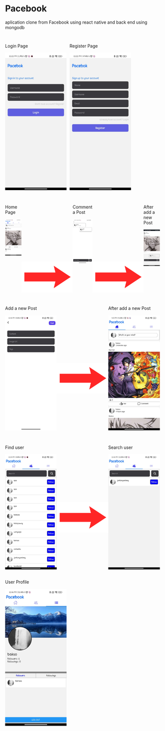 # Pacebook
aplication clone from Facebook using react native and back end using mongodb

##

<div style="display: flex; flex-direction: row; gap: 10px" >
    <div>
        <p>Login Page</p>
        <img src="asset/login.jpg" width="200" />
    </div>
    <div>
        <p>Register Page</p>
        <img src="asset/register.jpg" width="200" />
    </div>
</div>

##

<div style="display: flex">
    <div>
        <p>Home Page</p>
        <img src="asset/homepage.jpg" width="200" />
    </div>
    <img style="margin-top: 200px" src="asset/firstArrowRigthOne.png" width="200" height="100" />
    <div>
        <p>Comment a Post</p>
        <img src="asset/comment.jpg" width="200" />
    </div>
    <img style="margin-top: 200px" src="asset/firstArrowRigthOne.png" width="200" height="100" />
        <div>
        <p>After add a new Post</p>
        <img src="asset/detailPost.jpg" width="200" />
    </div>
</div>

##

<div style="display: flex">
    <div>
        <p>Add a new Post</p>
        <img src="asset/addPost.jpg" width="200" />
    </div>
    <img style="margin-top: 200px" src="asset/firstArrowRigthOne.png" width="200" height="100" />
    <div>
        <p>After add a new Post</p>
        <img src="asset/addNewPost.jpg" width="200" />
    </div>
</div>

##

<div style="display: flex">
    <div>
        <p>Find user</p>
        <img src="asset/allUser.jpg" width="200" />
    </div>
    <img style="margin-top: 200px" src="asset/firstArrowRigthOne.png" width="200" height="100" />
    <div>
        <p>Search user</p>
        <img src="asset/searchUser.jpg" width="200" />
    </div>
</div>

##

<p>User Profile</p>
<img src="asset/userProfil.jpg" width="200" />



